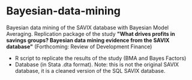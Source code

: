 # Bayesian-data-mining

Bayesian data mining of the SAVIX database with Bayesian Model Averaging.
Replication package of the study 
**"What drives profits in savings groups? Bayesian data mining evidence from the SAVIX database"**
(Forthcoming: Review of Development Finance)

* R script to replicate the results of the study (BMA and Bayes Factors)
* Database (in Stata .dta format). Note: this is not the original SAVIX database, it is a cleaned version of the SQL SAVIX database.
